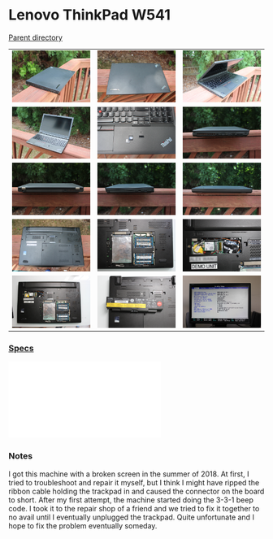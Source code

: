 # Lenovo ThinkPad W541
[Parent directory](../index.md)

<table>
  <tr>
    <td><img src='IMG_5995.JPG'/></td>
    <td><img src='IMG_5996.JPG'/></td>
    <td><img src='IMG_5997.JPG'/></td>
  </tr>
  <tr>
    <td><img src='IMG_5999.JPG'/></td>
    <td><img src='IMG_6000.JPG'/></td>
    <td><img src='IMG_6001.JPG'/></td>
  </tr>
  <tr>
    <td><img src='IMG_6002.JPG'/></td>
    <td><img src='IMG_6003.JPG'/></td>
    <td><img src='IMG_6004.JPG'/></td>
  </tr>
  <tr>
    <td><img src='IMG_6005.JPG'/></td>
    <td><img src='IMG_6007.JPG'/></td>
    <td><img src='IMG_6008.JPG'/></td>
  </tr>
  <tr>
    <td><img src='IMG_6009.JPG'/></td>
    <td><img src='IMG_6010.JPG'/></td>
	<td><img src='IMG_6011.JPG'/></td>
  </tr>
</table>

### [Specs](Specs.txt)

<embed src='Specs.txt'>

### Notes
I got this machine with a broken screen in the summer of 2018. At first, I tried to troubleshoot and repair it myself, but I think I might have ripped the ribbon cable holding the trackpad in and caused the connector on the board to short. After my first attempt, the machine started doing the 3-3-1 beep code. I took it to the repair shop of a friend and we tried to fix it together to no avail until I eventually unplugged the trackpad. Quite unfortunate and I hope to fix the problem eventually someday.
